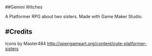 ##Gemini Witches

A Platformer RPG about two sisters.
Made with Game Maker Studio.

#Credits
------
Icons by Master484 
http://opengameart.org/content/cute-platformer-sisters